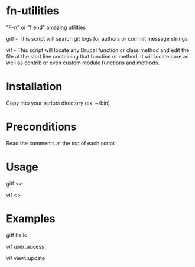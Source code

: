 # fn-utilities
"F-n" or "f end" amazing utilities

gitf - This script will search git logs for authors or commit message strings

vif - This script will locate any Drupal function or class method and
      edit the file at the start line containing that function or method.
      It will locate core as well as contrib or even custom module
      functions and methods.

# Installation
Copy into your scripts directory (ex. ~/bin)

# Preconditions
Read the comments at the top of each script

# Usage
gitf <<string>>

vif <<Drupal function or class method>>

# Examples
gitf hello

vif user_access

vif view::update
